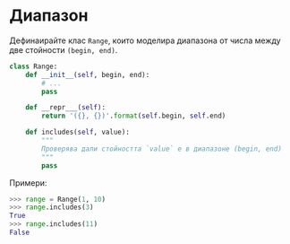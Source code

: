# Диапазон

Дефинаирайте клас `Range`, които моделира диапазона от числа между
две стойности `(begin, end)`.

```python
class Range:
    def __init__(self, begin, end):
        # ...
        pass

    def __repr___(self):
        return '({}, {})'.format(self.begin, self.end)

    def includes(self, value):
        """
        Проверява дали стойността `value` е в диапазоне (begin, end)
        """
        pass

```

Примери:

```python
>>> range = Range(1, 10)
>>> range.includes(3)
True
>>> range.includes(11)
False
```